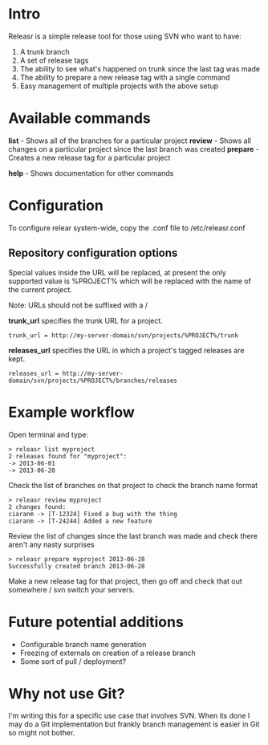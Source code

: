 Intro
=====

Releasr is a simple release tool for those using SVN who want to have:

1. A trunk branch
2. A set of release tags
3. The ability to see what's happened on trunk since the last tag was made
4. The ability to prepare a new release tag with a single command
5. Easy management of multiple projects with the above setup

Available commands
==================

**list** - Shows all of the branches for a particular project
**review** - Shows all changes on a particular project since the last branch was created
**prepare** - Creates a new release tag for a particular project

**help** - Shows documentation for other commands

Configuration
=============

To configure relear system-wide, copy the .conf file to /etc/releasr.conf

Repository configuration options
--------------------------------

Special values inside the URL will be replaced, at present the only supported value is %PROJECT% which will be replaced with the name of the current project.

Note: URLs should not be suffixed with a /

**trunk_url** specifies the trunk URL for a project. 

    trunk_url = http://my-server-domain/svn/projects/%PROJECT%/trunk
    
**releases_url** specifies the URL in which a project's tagged releases are kept. 

    releases_url = http://my-server-domain/svn/projects/%PROJECT%/branches/releases

Example workflow
================

Open terminal and type:

    > releasr list myproject
    2 releases found for "myproject":
    -> 2013-06-01
    -> 2013-06-20
    
Check the list of branches on that project to check the branch name format

    > releasr review myproject
    2 changes found:
    ciaranm -> [T-12324] Fixed a bug with the thing
    ciaranm -> [T-24244] Added a new feature

Review the list of changes since the last branch was made and check there aren't any nasty surprises

    > releasr prepare myproject 2013-06-28
    Successfully created branch 2013-06-28

Make a new release tag for that project, then go off and check that out somewhere / svn switch your servers.

Future potential additions
==========================

* Configurable branch name generation
* Freezing of externals on creation of a release branch
* Some sort of pull / deployment?

Why not use Git?
================

I'm writing this for a specific use case that involves SVN. When its done I may do a Git implementation but frankly branch management is easier in Git so might not bother.


